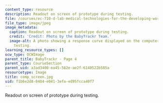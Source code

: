 ```yaml
---
content_type: resource
description: Readout on screen of prototype during testing.
file: /courses/ec-710-d-lab-medical-technologies-for-the-developing-world-spring-2010/f1b6e2d80404e0413efaed95fcca40f7_comp_screen.jpg
file_type: image/jpeg
image_metadata:
  caption: Readout on screen of prototype during testing.
  credit: 'Credit: Photo by the BabyTrackr Team.'
  image-alt: A photo showing a response curve displayed on the computer screen during
    testing.
learning_resource_types: []
ocw_type: OCWImage
parent_title: BabyTrackr - Page 4
parent_type: CourseSection
parent_uid: a3ad3400-ea45-562e-ae2f-6140522b585a
resourcetype: Image
title: comp_screen.jpg
uid: f1b6e2d8-0404-e041-3efa-ed95fcca40f7
---
```

Readout on screen of prototype during testing.


